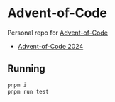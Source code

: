 # Advent-of-Code

Personal repo for [Advent-of-Code](adventofcode.com)

- [Advent-of-Code 2024](https://adventofcode.com/2024)



## Running


```bash
pnpm i
pnpm run test

```
